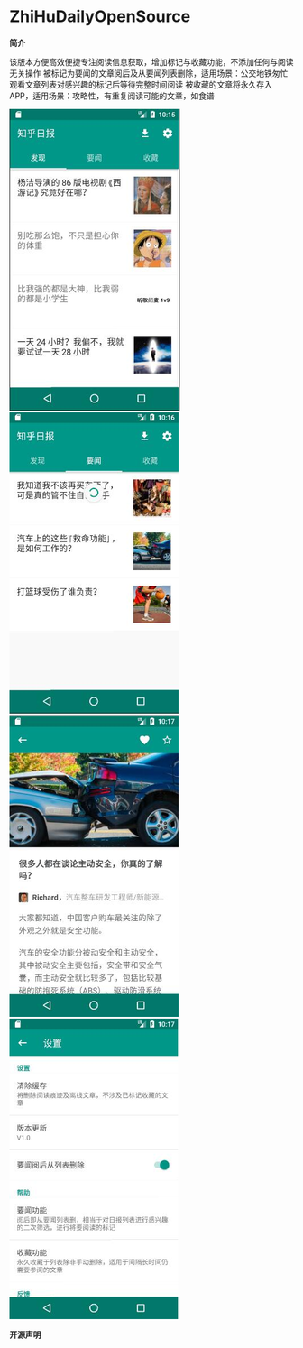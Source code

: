 # ZhiHuDailyOpenSource
**简介**

该版本方便高效便捷专注阅读信息获取，增加标记与收藏功能，不添加任何与阅读无关操作
被标记为要闻的文章阅后及从要闻列表删除，适用场景：公交地铁匆忙观看文章列表对感兴趣的标记后等待完整时间阅读
被收藏的文章将永久存入APP，适用场景：攻略性，有重复阅读可能的文章，如食谱

![Alt text](https://raw.githubusercontent.com/WongChen1992/ZhiHuDailyOpenSource/master/readmeImg/1.jpg)
![Alt text](https://raw.githubusercontent.com/WongChen1992/ZhiHuDailyOpenSource/master/readmeImg/2.jpg)
![Alt text](https://raw.githubusercontent.com/WongChen1992/ZhiHuDailyOpenSource/master/readmeImg/3.jpg)
![Alt text](https://raw.githubusercontent.com/WongChen1992/ZhiHuDailyOpenSource/master/readmeImg/4.jpg)

**开源声明**